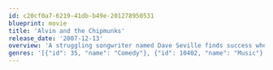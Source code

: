 ```yaml
---
id: c20cf0a7-6219-41db-b49e-201278950531
blueprint: movie
title: 'Alvin and the Chipmunks'
release_date: '2007-12-13'
overview: 'A struggling songwriter named Dave Seville finds success when he comes across a trio of singing chipmunks: mischievous leader Alvin, brainy Simon, and chubby, impressionable Theodore.'
genres: '[{"id": 35, "name": "Comedy"}, {"id": 10402, "name": "Music"}, {"id": 10751, "name": "Family"}, {"id": 14, "name": "Fantasy"}, {"id": 16, "name": "Animation"}]'
---
```

